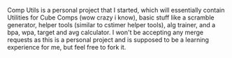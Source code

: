 Comp Utils is a personal project that I started, which will essentially contain Utilities for Cube Comps (wow crazy i know),
basic stuff like a scramble generator, helper tools (similar to cstimer helper tools), alg trainer, and a bpa, wpa, target and avg calculator.
I won't be accepting any merge requests as this is a personal project and is supposed to be a learning experience for me, but feel free to fork it.

